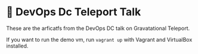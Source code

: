 # :wave: DevOps Dc Teleport Talk

These are the arficatfs from the DevOps DC talk on Gravatational Teleport.

If you want to run the demo vm, run `vagrant up` with Vagrant and VirtualBox installed.
